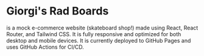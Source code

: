 # Giorgi's Rad Boards

is a mock e-commerce website (skateboard shop!) made using React, React Router, and Tailwind CSS. It is fully responsive and optimized for both desktop and mobile devices. It is currently deployed to GitHub Pages and uses GitHub Actions for CI/CD.
